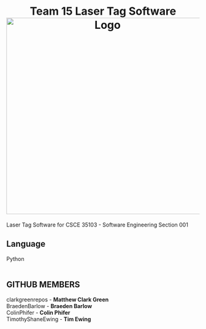<h1 align="center">Team 15 Laser Tag Software<br />
<div align="center">
<a href="https://github.com/clarkgreenrepos/T15-LaserTag">
<img src="https://raw.githubusercontent.com/clarkgreenrepos/T15-LaserTag/refs/heads/main/img/photon_logo.png" title="Logo" style="max-width:100%" width="512" /></a>
</div></h1>
Laser Tag Software for CSCE 35103 - Software Engineering Section 001

## Language<br/>
Python<br/><br/>


## GITHUB MEMBERS<br/>
clarkgreenrepos - **Matthew Clark Green** <br/>
BraedenBarlow - **Braeden Barlow**<br/>
ColinPhifer - **Colin Phifer**<br/>
TimothyShaneEwing - **Tim Ewing**<br/>